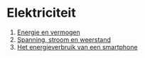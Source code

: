 # Elektriciteit
1. [Energie en vermogen](EnergieEnVermogen/README.md)
2. [Spanning, stroom en weerstand](SpanningStroomWeerstand/README.md)
3. [Het energieverbruik van een smartphone](EnergieverbruikSmartphone/README.md)

